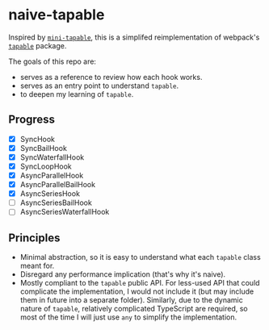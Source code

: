 # naive-tapable

Inspired by [`mini-tapable`](https://github.com/lizuncong/mini-tapable), this is a simplifed reimplementation of webpack's [`tapable`](https://github.com/webpack/tapable) package.

The goals of this repo are:

- serves as a reference to review how each hook works.
- serves as an entry point to understand `tapable`.
- to deepen my learning of `tapable`.

## Progress

- [x] SyncHook
- [x] SyncBailHook
- [x] SyncWaterfallHook
- [x] SyncLoopHook
- [x] AsyncParallelHook
- [x] AsyncParallelBailHook
- [x] AsyncSeriesHook
- [ ] AsyncSeriesBailHook
- [ ] AsyncSeriesWaterfallHook

## Principles

- Minimal abstraction, so it is easy to understand what each `tapable` class meant for.
- Disregard any performance implication (that's why it's naive).
- Mostly compliant to the `tapable` public API. For less-used API that could complicate the implementation, I would not include it (but may include them in future into a separate folder). Similarly, due to the dynamic nature of `tapable`, relatively complicated TypeScript are required, so most of the time I will just use `any` to simplify the implementation.

